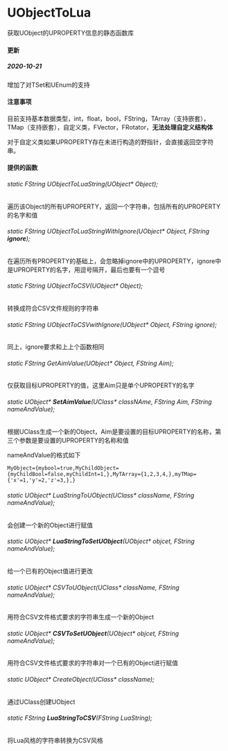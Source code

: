 # UObjectToLua
获取UObject的UPROPERTY信息的静态函数库

#### 更新

##### 2020-10-21

增加了对TSet和UEnum的支持

#### 注意事项

目前支持基本数据类型，int，float，bool，FString，TArray（支持嵌套），TMap（支持嵌套），自定义类，FVector，FRotator，**无法处理自定义结构体**

对于自定义类如果UPROPERTY存在未进行构造的野指针，会直接返回空字符串。

#### **提供的函数**

###### static FString UObjectToLuaString(UObject* Object);

遍历该Object的所有UPROPERTY，返回一个字符串，包括所有的UPROPERTY的名字和值

###### static FString UObjectToLuaStringWithIgnore(UObject* Object, FString **ignore**);

在遍历所有PROPERTY的基础上，会忽略掉ignore中的UPROPERTY，ignore中是UPROPERTY的名字，用逗号隔开，最后也要有一个逗号

###### static FString UObjectToCSV(UObject* Object);

转换成符合CSV文件规则的字符串

###### static FString UObjectToCSVwithIgnore(UObject* Object, FString ignore);

同上，ignore要求和上上个函数相同

###### static FString GetAimValue(UObject* Object, FString Aim);

仅获取目标UPROPERTY的值，这里Aim只是单个UPROPERTY的名字

###### static UObject* **SetAimValue**(UClass* classNAme, FString Aim, FString nameAndValue);

根据UClass生成一个新的Object，Aim是要设置的目标UPROPERTY的名称，第三个参数是要设置的UPROPERTY的名称和值

nameAndValue的格式如下

```
MyObject={mybool=true,MyChildObject={myChildBool=false,myChildInt=1,},MyTArray={1,2,3,4,},myTMap={'x'=1,'y'=2,'z'=3,},}
```

###### static UObject* LuaStringToUObject(UClass* className, FString nameAndValue);

会创建一个新的Object进行赋值

###### static UObject* **LuaStringToSetUObject**(UObject* objcet, FString nameAndValue);

给一个已有的Object值进行更改

###### static UObject* CSVToUObject(UClass* className, FString nameAndValue);

用符合CSV文件格式要求的字符串生成一个新的Object

###### static UObject* **CSVToSetUObject**(UObject* objcet, FString nameAndValue);

用符合CSV文件格式要求的字符串对一个已有的Object进行赋值

###### static UObject* CreateObject(UClass* className);

通过UClass创建UObject

###### static FString **LuaStringToCSV**(FString LuaString);

将Lua风格的字符串转换为CSV风格
